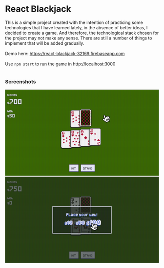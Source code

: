 # React Blackjack

This is a simple project created with the intention of practicing some technologies that I have learned lately, in the absence of better ideas, I decided to create a game. And therefore, the technological stack chosen for the project may not make any sense.
There are still a number of things to implement that will be added gradually.
<br/><br/>
Demo here: https://react-blackjack-32169.firebaseapp.com
<br/><br/>
Use `npm start` to run the game in [http://localhost:3000](http://localhost:3000)
<br/><br/>
### Screenshots
![Game play screenshot](src/assets/images/screenshots/sc1.png)
![Game play screenshot](/src/assets/images/screenshots/sc2.png)
